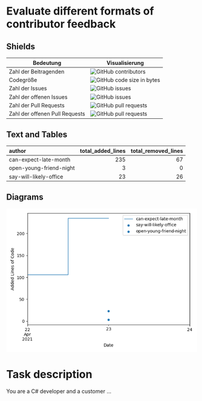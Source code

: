 # Evaluate different formats of contributor feedback

## Shields

| Bedeutung | Visualisierung |
|-----------|----------------|
| Zahl der Beitragenden | ![GitHub contributors](https://img.shields.io/github/contributors/SebastianZug/test_contributor_feedback) |
| Codegröße       | ![GitHub code size in bytes](https://img.shields.io/github/languages/code-size/SebastianZug/test_contributor_feedback) |
| Zahl der Issues | ![GitHub issues](https://img.shields.io/github/issues/SebastianZug/test_contributor_feedback)|
| Zahl der offenen Issues | ![GitHub issues](https://img.shields.io/github/issues-raw/SebastianZug/test_contributor_feedback)|
| Zahl der Pull Requests | ![GitHub pull requests](https://img.shields.io/github/issues-pr/SebastianZug/test_contributor_feedback)|
| Zahl der offenen Pull Requests | ![GitHub pull requests](https://img.shields.io/github/issues-pr-raw/SebastianZug/test_contributor_feedback)|

## Text and Tables
| author                  |   total_added_lines |   total_removed_lines |
|:------------------------|--------------------:|----------------------:|
| can-expect-late-month   |                 235 |                    67 |
| open-young-friend-night |                   3 |                     0 |
| say-will-likely-office  |                  23 |                    26 |
## Diagrams

![Bild](./statistics/AddedlinesOfCode.png)

# Task description

You are a C# developer and a customer ...
